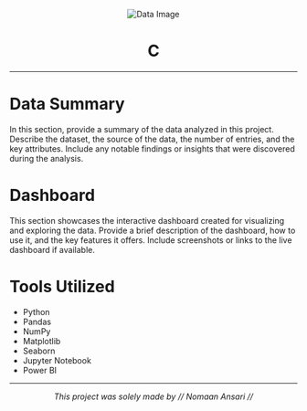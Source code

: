 <p align="center">
  <img src="path/to/your/image.jpg" alt="Data Image">
</p>

<h1 align="center">C</h1>

---

# Data Summary

In this section, provide a summary of the data analyzed in this project. Describe the dataset, the source of the data, the number of entries, and the key attributes. Include any notable findings or insights that were discovered during the analysis.

# Dashboard

This section showcases the interactive dashboard created for visualizing and exploring the data. Provide a brief description of the dashboard, how to use it, and the key features it offers. Include screenshots or links to the live dashboard if available.

# Tools Utilized

- Python
- Pandas
- NumPy
- Matplotlib
- Seaborn
- Jupyter Notebook
- Power BI

---

<p align="center">
  <i>This project was solely made by // Nomaan Ansari // </i>
</p>